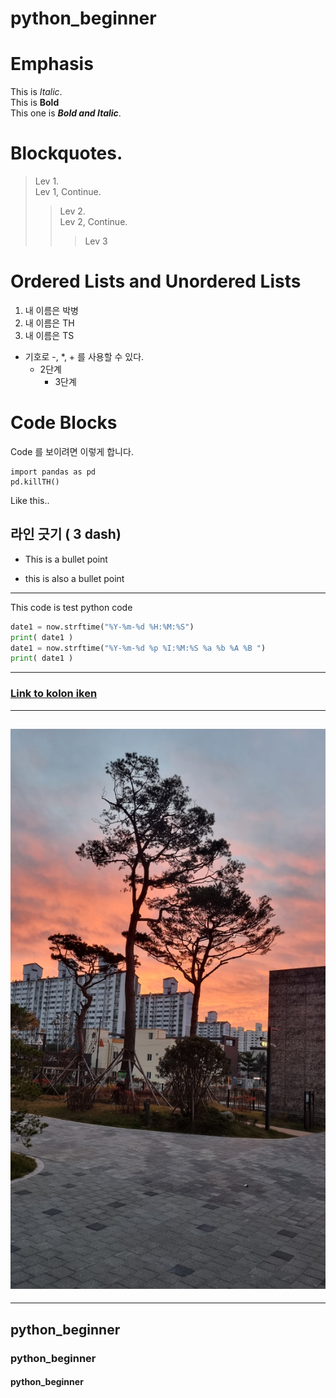 # python_beginner
# Emphasis  
This is *Italic*.  
This is **Bold**  
This one is ***Bold and Italic***.  

# Blockquotes.

> Lev 1.  
> Lev 1, Continue.  
>> Lev 2.  
>> Lev 2, Continue.  
>>> Lev 3  

# Ordered Lists and Unordered Lists

1. 내 이름은 박병  
2. 내 이름은 TH  
3. 내 이름은 TS  

- 기호로 -, *, + 를 사용할 수 있다.  
  - 2단계  
    - 3단계  
      
# Code Blocks

Code 를 보이려면 이렇게 합니다. <!-- 4칸 띄우기 또는 Tab-->

    import pandas as pd 
    pd.killTH()

Like this..

라인 긋기 ( 3 dash)
---
- This is a bullet point
* this is also a bullet point
---
This code is test python  code
```python
date1 = now.strftime("%Y-%m-%d %H:%M:%S")
print( date1 )
date1 = now.strftime("%Y-%m-%d %p %I:%M:%S %a %b %A %B ")
print( date1 )
```
----
### [Link to kolon iken ](https://iken.kolon.com)

---
## ![Image Link](https://github.com/BaeByoungSul/python_beginner/blob/main/20241203_071423.jpg)
---



## python_beginner
### python_beginner
#### python_beginner

